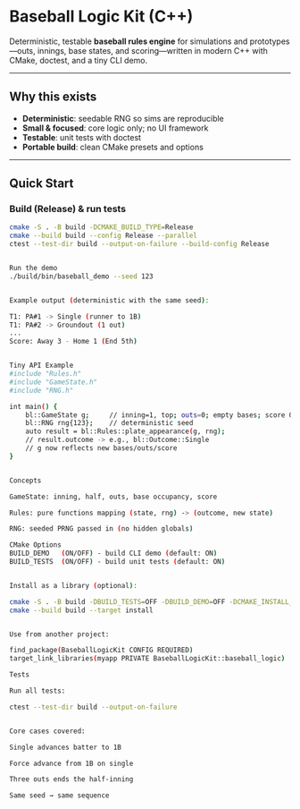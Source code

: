 # Baseball Logic Kit (C++)

Deterministic, testable **baseball rules engine** for simulations and prototypes—outs, innings, base states, and scoring—written in modern C++ with CMake, doctest, and a tiny CLI demo.



---

## Why this exists
- **Deterministic**: seedable RNG so sims are reproducible  
- **Small & focused**: core logic only; no UI framework  
- **Testable**: unit tests with doctest  
- **Portable build**: clean CMake presets and options  

---

## Quick Start

### Build (Release) & run tests
```bash
cmake -S . -B build -DCMAKE_BUILD_TYPE=Release
cmake --build build --config Release --parallel
ctest --test-dir build --output-on-failure --build-config Release


Run the demo
./build/bin/baseball_demo --seed 123


Example output (deterministic with the same seed):

T1: PA#1 -> Single (runner to 1B)
T1: PA#2 -> Groundout (1 out)
...
Score: Away 3 - Home 1 (End 5th)


Tiny API Example
#include "Rules.h"
#include "GameState.h"
#include "RNG.h"

int main() {
    bl::GameState g;     // inning=1, top; outs=0; empty bases; score 0-0
    bl::RNG rng{123};    // deterministic seed
    auto result = bl::Rules::plate_appearance(g, rng);
    // result.outcome -> e.g., bl::Outcome::Single
    // g now reflects new bases/outs/score
}


Concepts

GameState: inning, half, outs, base occupancy, score

Rules: pure functions mapping (state, rng) -> (outcome, new state)

RNG: seeded PRNG passed in (no hidden globals)

CMake Options
BUILD_DEMO   (ON/OFF) - build CLI demo (default: ON)
BUILD_TESTS  (ON/OFF) - build unit tests (default: ON)


Install as a library (optional):

cmake -S . -B build -DBUILD_TESTS=OFF -DBUILD_DEMO=OFF -DCMAKE_INSTALL_PREFIX=/usr/local
cmake --build build --target install


Use from another project:

find_package(BaseballLogicKit CONFIG REQUIRED)
target_link_libraries(myapp PRIVATE BaseballLogicKit::baseball_logic)

Tests

Run all tests:

ctest --test-dir build --output-on-failure


Core cases covered:

Single advances batter to 1B

Force advance from 1B on single

Three outs ends the half-inning

Same seed → same sequence
